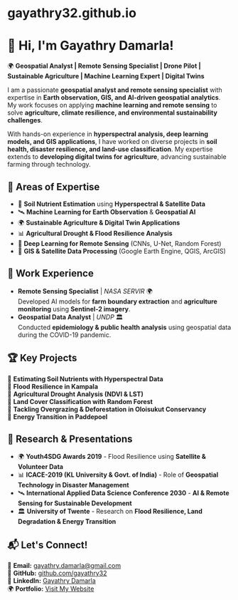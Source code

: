 # gayathry32.github.io
# 👋 Hi, I'm Gayathry Damarla!

🌍 **Geospatial Analyst | Remote Sensing Specialist | Drone Pilot | Sustainable Agriculture | Machine Learning Expert | Digital Twins**  

I am a passionate **geospatial analyst and remote sensing specialist** with expertise in **Earth observation, GIS, and AI-driven geospatial analytics**. My work focuses on applying **machine learning and remote sensing** to solve **agriculture, climate resilience, and environmental sustainability challenges**.

With hands-on experience in **hyperspectral analysis, deep learning models, and GIS applications**, I have worked on diverse projects in **soil health, disaster resilience, and land-use classification**. My expertise extends to **developing digital twins for agriculture**, advancing sustainable farming through technology.

## 🚀 **Areas of Expertise**
- 🌱 **Soil Nutrient Estimation** using **Hyperspectral & Satellite Data**
- 🛰️ **Machine Learning for Earth Observation** & **Geospatial AI**
- 🌍 **Sustainable Agriculture & Digital Twin Applications**
- 📊 **Agricultural Drought & Flood Resilience Analysis**
- 🤖 **Deep Learning for Remote Sensing** (CNNs, U-Net, Random Forest)
- 📡 **GIS & Satellite Data Processing** (Google Earth Engine, QGIS, ArcGIS)

## 💼 **Work Experience**
- **Remote Sensing Specialist** | *NASA SERVIR* 🌍  
  Developed AI models for **farm boundary extraction** and **agriculture monitoring** using **Sentinel-2 imagery**.  
- **Geospatial Data Analyst** | *UNDP* 🏛️  
  Conducted **epidemiology & public health analysis** using geospatial data during the COVID-19 pandemic.  


## 🏆 **Key Projects**
🔹 **Estimating Soil Nutrients with Hyperspectral Data**  
🔹 **Flood Resilience in Kampala**  
🔹 **Agricultural Drought Analysis (NDVI & LST)**  
🔹 **Land Cover Classification with Random Forest**  
🔹 **Tackling Overgrazing & Deforestation in Oloisukut Conservancy**  
🔹 **Energy Transition in Paddepoel**  

## 🎤 **Research & Presentations**
- 🌍 **Youth4SDG Awards 2019** - Flood Resilience using **Satellite & Volunteer Data**
- 📊 **ICACE-2019 (KL University & Govt. of India)** - Role of **Geospatial Technology in Disaster Management**
- 🛰 **International Applied Data Science Conference 2030** - **AI & Remote Sensing for Sustainable Development**
- 🏛 **University of Twente** - Research on **Flood Resilience, Land Degradation & Energy Transition**

## 📬 **Let's Connect!**
📧 **Email:** [gayathry.damarla@gmail.com](mailto:gayathry.damarla@gmail.com)  
🐙 **GitHub:** [github.com/gayathry32](https://github.com/gayathry32)  
🔗 **LinkedIn:** [Gayathry Damarla](https://www.linkedin.com/in/gayathry-damarla-b9bb58155/)  
🌍 **Portfolio:** [Visit My Website](https://gayathry32.github.io/)  
